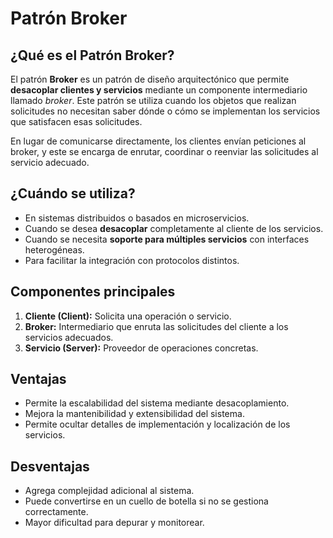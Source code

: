 # Patrón Broker

## ¿Qué es el Patrón Broker?

El patrón **Broker** es un patrón de diseño arquitectónico que permite **desacoplar clientes y servicios** mediante un componente intermediario llamado *broker*. Este patrón se utiliza cuando los objetos que realizan solicitudes no necesitan saber dónde o cómo se implementan los servicios que satisfacen esas solicitudes.

En lugar de comunicarse directamente, los clientes envían peticiones al broker, y este se encarga de enrutar, coordinar o reenviar las solicitudes al servicio adecuado.

## ¿Cuándo se utiliza?

- En sistemas distribuidos o basados en microservicios.
- Cuando se desea **desacoplar** completamente al cliente de los servicios.
- Cuando se necesita **soporte para múltiples servicios** con interfaces heterogéneas.
- Para facilitar la integración con protocolos distintos.

## Componentes principales

1. **Cliente (Client):** Solicita una operación o servicio.
2. **Broker:** Intermediario que enruta las solicitudes del cliente a los servicios adecuados.
3. **Servicio (Server):** Proveedor de operaciones concretas.

## Ventajas

- Permite la escalabilidad del sistema mediante desacoplamiento.
- Mejora la mantenibilidad y extensibilidad del sistema.
- Permite ocultar detalles de implementación y localización de los servicios.

## Desventajas

- Agrega complejidad adicional al sistema.
- Puede convertirse en un cuello de botella si no se gestiona correctamente.
- Mayor dificultad para depurar y monitorear.